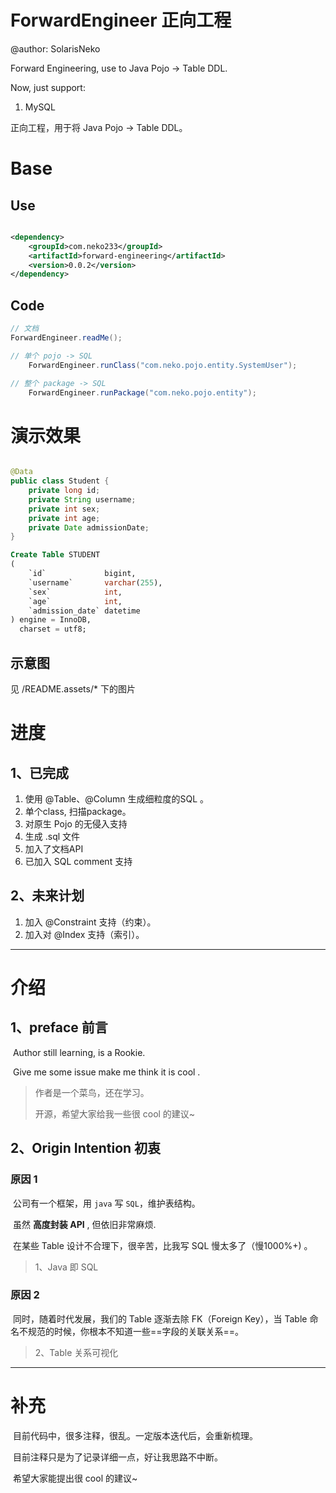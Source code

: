# ForwardEngineer 正向工程
@author: SolarisNeko

Forward Engineering, use to Java Pojo -> Table DDL.

Now, just support:
1. MySQL

正向工程，用于将 Java Pojo -> Table DDL。



# Base
## Use

```xml

<dependency>
    <groupId>com.neko233</groupId>
    <artifactId>forward-engineering</artifactId>
    <version>0.0.2</version>
</dependency>
```

## Code

```java
// 文档
ForwardEngineer.readMe();

// 单个 pojo -> SQL
    ForwardEngineer.runClass("com.neko.pojo.entity.SystemUser");

// 整个 package -> SQL
    ForwardEngineer.runPackage("com.neko.pojo.entity");

```

# 演示效果

```java

@Data
public class Student {
    private long id;
    private String username;
    private int sex;
    private int age;
    private Date admissionDate;
}
```

```sql
Create Table STUDENT
(
    `id`             bigint,
    `username`       varchar(255),
    `sex`            int,
    `age`            int,
    `admission_date` datetime
) engine = InnoDB,
  charset = utf8;
```

## 示意图

见 /README.assets/* 下的图片

# 进度

## 1、已完成

1. 使用 @Table、@Column 生成细粒度的SQL 。
2. 单个class, 扫描package。
3. 对原生 Pojo 的无侵入支持
4. 生成 .sql 文件
5. 加入了文档API
6. 已加入 SQL comment 支持

## 2、未来计划

1. 加入 @Constraint 支持（约束）。
2. 加入对 @Index 支持（索引）。

------

# 介绍

## 1、preface 前言

​ Author still learning, is a Rookie.

​ Give me some issue make me think it is cool .

> 作者是一个菜鸟，还在学习。
>
> 开源，希望大家给我一些很 cool 的建议~

## 2、Origin Intention 初衷

### 原因 1

​ 公司有一个框架，用 `java` 写 `SQL`，维护表结构。

​ 虽然 **高度封装 API** , 但依旧非常麻烦.

​ 在某些 Table 设计不合理下，很辛苦，比我写 SQL 慢太多了（慢1000%+) 。

> 1、Java 即 SQL

### 原因 2

​ 同时，随着时代发展，我们的 Table 逐渐去除 FK（Foreign Key），当 Table 命名不规范的时候，你根本不知道一些==字段的关联关系==。

> 2、Table 关系可视化



---------

# 补充

​ 目前代码中，很多注释，很乱。一定版本迭代后，会重新梳理。

​ 目前注释只是为了记录详细一点，好让我思路不中断。

​ 希望大家能提出很 cool 的建议~

